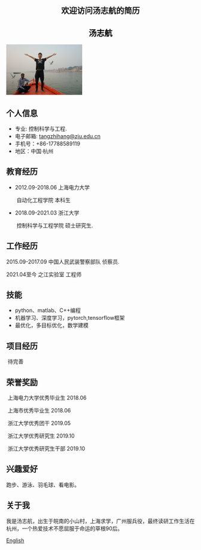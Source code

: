 ##  <center> 欢迎访问汤志航的简历 </center>

## <center style='color:black;'>  汤志航</center>

  <img src="./imgs/img1.jpg" width=203 height=135/>  

## 个人信息

* 专业: 控制科学与工程.
* 电子邮箱: tangzhihang@zju.edu.cn 
* 手机号：+86-17788589119
* 地区：中国·杭州

## 教育经历
+ 2012.09-2018.06  上海电力大学     

  ​	自动化工程学院	   本科生

+ 2018.09-2021.03      浙江大学         

  ​	控制科学与工程学院 	硕士研究生.<br/>

## 工作经历

2015.09-2017.09 中国人民武装警察部队 侦察员.<br/>

2021.04至今  之江实验室    工程师 <br/>

## 技能
+ python、matlab、C++编程
+ 机器学习、深度学习，pytorch,tensorflow框架
+ 最优化，多目标优化，数学建模



## 项目经历

​	待完善

## 荣誉奖励

​	上海电力大学优秀毕业生     2018.06

​	上海市优秀毕业生 				2018.06

​	浙江大学优秀团干			     2019.05

​	浙江大学优秀研究生 			2019.10

​	浙江大学优秀研究生干部 	2019.10

## 兴趣爱好
跑步、游泳、羽毛球、看电影。

## 关于我

我是汤志航，出生于皖南的小山村，上海求学，广州服兵役，最终读研工作生活在杭州，一个热爱技术不愿屈服于命运的草根90后。

[English](https://zhihangtang.github.io/resume)

